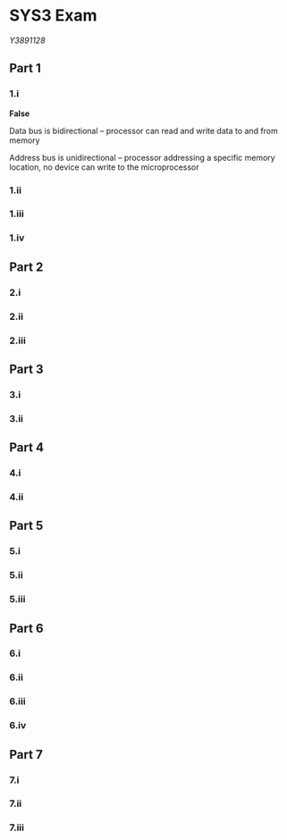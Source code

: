 # SYS3 Exam
_Y3891128_

## Part 1

### 1.i

**False**

Data bus is bidirectional – processor can read and write data to and from memory

Address bus is unidirectional – processor addressing a specific memory location, no device can write to the microprocessor

### 1.ii

### 1.iii

### 1.iv

## Part 2

### 2.i

### 2.ii

### 2.iii

## Part 3

### 3.i

### 3.ii

## Part 4

### 4.i

### 4.ii

## Part 5

### 5.i

### 5.ii

### 5.iii

## Part 6

### 6.i

### 6.ii

### 6.iii

### 6.iv

## Part 7

### 7.i

### 7.ii

### 7.iii